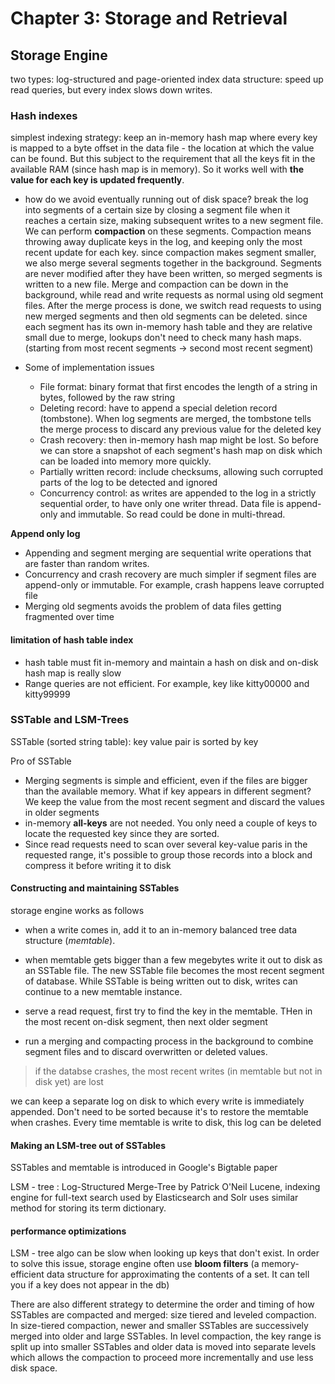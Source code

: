 # Chapter 3: Storage and Retrieval

## Storage Engine

two types: log-structured and page-oriented
index data structure: speed up read queries, but every index slows down writes.

### Hash indexes

simplest indexing strategy: keep an in-memory hash map where every key is mapped to a byte offset in the data file - the location at which the value can be found. But this subject to the requirement that all the keys fit in the available RAM (since hash map is in memory). So it works well with **the value for each key is updated frequently**.

- how do we avoid eventually running out of disk space?
  break the log into segments of a certain size by closing a segment file when it reaches a certain size, making subsequent writes to a new segment file. We can perform **compaction** on these segments. Compaction means throwing away duplicate keys in the log, and keeping only the most recent update for each key.
  since compaction makes segment smaller, we also merge several segments together in the background. Segments are never modified after they have been written, so merged segments is written to a new file. Merge and compaction can be down in the background, while read and write requests as normal using old segment files. After the merge process is done, we switch read requests to using new merged segments and then old segments can be deleted.
  since each segment has its own in-memory hash table and they are relative small due to merge, lookups don't need to check many hash maps.(starting from most recent segments -> second most recent segment)

- Some of implementation issues
  - File format: binary format that first encodes the length of a string in bytes, followed by the raw string
  - Deleting record: have to append a special deletion record (tombstone). When log segments are merged, the tombstone tells the merge process to discard any previous value for the deleted key
  - Crash recovery: then in-memory hash map might be lost. So before we can store a snapshot of each segment's hash map on disk which can be loaded into memory more quickly.
  - Partially written record: include checksums, allowing such corrupted parts of the log to be detected and ignored
  - Concurrency control: as writes are appended to the log in a strictly sequential order, to have only one writer thread. Data file is append-only and immutable. So read could be done in multi-thread.

**Append only log**

- Appending and segment merging are sequential write operations that are faster than random writes.
- Concurrency and crash recovery are much simpler if segment files are append-only or immutable. For example, crash happens leave corrupted file
- Merging old segments avoids the problem of data files getting fragmented over time

#### limitation of hash table index

- hash table must fit in-memory and maintain a hash on disk and on-disk hash map is really slow
- Range queries are not efficient. For example, key like kitty00000 and kitty99999

### SSTable and LSM-Trees

SSTable (sorted string table): key value pair is sorted by key

Pro of SSTable

- Merging segments is simple and efficient, even if the files are bigger than the available memory. What if key appears in different segment? We keep the value from the most recent segment and discard the values in older segments
- in-memory **all-keys** are not needed. You only need a couple of keys to locate the requested key since they are sorted.
- Since read requests need to scan over several key-value paris in the requested range, it's possible to group those records into a block and compress it before writing it to disk

#### Constructing and maintaining SSTables

storage engine works as follows

- when a write comes in, add it to an in-memory balanced tree data structure (_memtable_).
- when memtable gets bigger than a few megebytes write it out to disk as an SSTable file. The new SSTable file becomes the most recent segment of database. While SSTable is being written out to disk, writes can continue to a new memtable instance.
- serve a read request, first try to find the key in the memtable. THen in the most recent on-disk segment, then next older segment

- run a merging and compacting process in the background to combine segment files and to discard overwritten or deleted values.

> if the databse crashes, the most recent writes (in memtable but not in disk yet) are lost

we can keep a separate log on disk to which every write is immediately appended. Don't need to be sorted because it's to restore the memtable when crashes. Every time memtable is write to disk, this log can be deleted

#### Making an LSM-tree out of SSTables

SSTables and memtable is introduced in Google's Bigtable paper

LSM - tree : Log-Structured Merge-Tree by Patrick O'Neil
Lucene, indexing engine for full-text search used by Elasticsearch and Solr uses similar method for storing its term dictionary.

#### performance optimizations

LSM - tree algo can be slow when looking up keys that don't exist. In order to solve this issue, storage engine often use **bloom filters** (a memory-efficient data structure for approximating the contents of a set. It can tell you if a key does not appear in the db)

There are also different strategy to determine the order and timing of how SSTables are compacted and merged: size tiered and leveled compaction.
In size-tiered compaction, newer and smaller SSTables are successively merged into older and large SSTables.
In level compaction, the key range is split up into smaller SSTables and older data is moved into separate levels which allows the compaction to proceed more incrementally and use less disk space.
